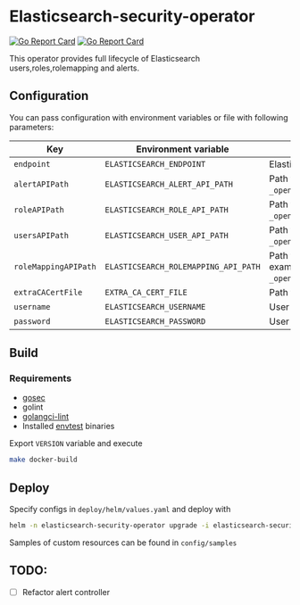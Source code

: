 
# Elasticsearch-security-operator
[![Go Report Card](https://goreportcard.com/badge/github.com/aberestyak/elasticsearch-security-operator)](https://goreportcard.com/report/github.com/aberestyak/elasticsearch-security-operator) [![Go Report Card](https://img.shields.io/docker/image-size/berestyak/elasticsearch-security-operator/0.1.2)](https://hub.docker.com/r/berestyak/elasticsearch-security-operator)

This operator provides full lifecycle of Elasticsearch users,roles,rolemapping and alerts.

## Configuration

You can pass configuration with environment variables or file with following parameters:

| Key                  | Environment variable                 | Value                                                                                     |
| -------------------- | ------------------------------------ | ----------------------------------------------------------------------------------------- |
| `endpoint`           | `ELASTICSEARCH_ENDPOINT`             | Elasticsearch endpoint                                                                    |
| `alertAPIPath`       | `ELASTICSEARCH_ALERT_API_PATH`       | Path to alerts api endpoint (for example `_opendistro/_alerting/monitors`)                |
| `roleAPIPath`        | `ELASTICSEARCH_ROLE_API_PATH`        | Path to roles api endpoint (for example `_opendistro/_security/api/roles`)                |
| `usersAPIPath`       | `ELASTICSEARCH_USER_API_PATH`        | Path to users api endpoint (for example `_opendistro/_security/api/internalusers`)        |
| `roleMappingAPIPath` | `ELASTICSEARCH_ROLEMAPPING_API_PATH` | Path to role mappings api endpoint (for example `_opendistro/_security/api/rolesmapping`) |
| `extraCACertFile`    | `EXTRA_CA_CERT_FILE`                 | Path to file with custom CA certificate(s)                                                |
| `username`           | `ELASTICSEARCH_USERNAME`             | User with appropriate permissions                                                         |
| `password`           | `ELASTICSEARCH_PASSWORD`             | User password                                                                             |



## Build

### Requirements

* [gosec](https://github.com/securego/gosec)
* golint
* [golangci-lint](https://github.com/golangci/golangci-lint)
* Installed [envtest](https://book.kubebuilder.io/reference/envtest.html) binaries

Export `VERSION` variable and execute

```bash
make docker-build
```

## Deploy

Specify configs in `deploy/helm/values.yaml` and deploy with
```bash
helm -n elasticsearch-security-operator upgrade -i elasticsearch-security-operator ./deploy/helm
```
Samples of custom resources can be found in `config/samples`

## TODO:

- [ ] Refactor alert controller
